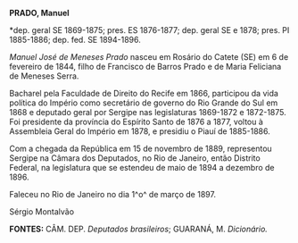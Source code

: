 **PRADO, Manuel**

\*dep. geral SE 1869-1875; pres. ES 1876-1877; dep. geral SE e 1878;
pres. PI 1885-1886; dep. fed. SE 1894-1896.

*Manuel José de Meneses Prado* nasceu em Rosário do Catete (SE) em 6 de
fevereiro de 1844, filho de Francisco de Barros Prado e de Maria
Feliciana de Meneses Serra.

Bacharel pela Faculdade de Direito do Recife em 1866, participou da vida
política do Império como secretário de governo do Rio Grande do Sul em
1868 e deputado geral por Sergipe nas legislaturas 1869-1872 e
1872-1875. Foi presidente da província do Espírito Santo de 1876 a 1877,
voltou à Assembleia Geral do Império em 1878, e presidiu o Piauí de
1885-1886.

Com a chegada da República em 15 de novembro de 1889, representou
Sergipe na Câmara dos Deputados, no Rio de Janeiro, então Distrito
Federal, na legislatura que se estendeu de maio de 1894 a dezembro de
1896.

Faleceu no Rio de Janeiro no dia 1^o^ de março de 1897.

Sérgio Montalvão

**FONTES:** CÂM. DEP. *Deputados brasileiros*; GUARANÁ, M. *Dicionário.*
